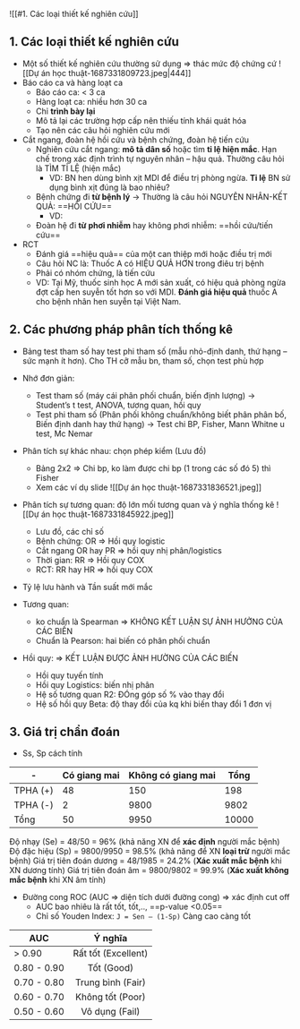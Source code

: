 ![[#1. Các loại thiết kế nghiên cứu]]

## 1. Các loại thiết kế nghiên cứu
- Một số thiết kế nghiên cứu thường sử dụng => thác mức độ chứng cứ
![[Dự án học thuật-1687331809723.jpeg|444]]
- Báo cáo ca và hàng loạt ca
	- Báo cáo ca: < 3 ca
	- Hàng loạt ca: nhiều hơn 30 ca
	- Chỉ **trình bày lại**
	- Mô tả lại các trường hợp cấp nên thiếu tính khái quát hóa
	- Tạo nên các câu hỏi nghiên cứu mới
- Cắt ngang, đoàn hệ hồi cứu và bệnh chứng, đoàn hệ tiến cứu
	- Nghiên cứu cắt ngang: **mô tả dân số** hoặc tìm **tỉ lệ hiện mắc**. Hạn chế trong xác định trình tự nguyên nhân – hậu quả. Thường câu hỏi là TÌM TỈ LỆ (hiện mắc)
		- VD: BN hen dùng bình xịt MDI để điều trị phòng ngừa. **Tỉ lệ** BN sử dụng bình xịt đúng là bao nhiêu?
	- Bệnh chứng đi **từ bệnh lý** -> Thường là câu hỏi NGUYÊN NHÂN-KẾT QUẢ: ==HỒI CỨU==
		- VD: 
	- Đoàn hệ đi **từ phơi nhiễm** hay không phơi nhiễm: ==hồi cứu/tiến cứu==
- RCT
	- Đánh giá ==hiệu quả== của một can thiệp mới hoặc điều trị mới
	- Câu hỏi NC là: Thuốc A có HIỆU QUẢ HƠN trong điêu trị bệnh
	- Phải có nhóm chứng, là tiến cứu
	- VD: Tại Mỹ, thuốc sinh học A mới sản xuất, có hiệu quả phòng ngừa đợt cấp hen suyễn tốt hơn so với MDI. **Đánh giá hiệu quả** thuốc A cho bệnh nhân hen suyễn tại Việt Nam.



## 2. Các phương pháp phân tích thống kê
- Bảng test tham số hay test phi tham số (mẫu nhỏ-định danh, thứ hạng – sức mạnh ít hơn). Cho TH cỡ mẫu bn, tham số, chọn test phù hợp
- Nhớ đơn giản:
	- Test tham số (máy cái phân phối chuẩn, biến định lượng) -> Student’s t test, ANOVA, tương quan, hồi quy
	- Test phi tham số (Phân phối không chuẩn/không biết phân phân bố, Biến định danh hay thứ hạng) -> Test chi BP, Fisher, Mann Whitne u test, Mc Nemar
- Phân tích sự khác nhau: chọn phép kiểm (Lưu đồ)
	- Bảng 2x2 => Chi bp, ko làm được chi bp (1 trong các số đó 5) thì Fisher
	- Xem các ví dụ slide
	![[Dự án học thuật-1687331836521.jpeg]]
- Phân tích sự tương quan: độ lớn mối tương quan và ý nghĩa thống kê
	![[Dự án học thuật-1687331845922.jpeg]]
	- Lưu đồ, các chỉ số
	- Bệnh chứng: OR => Hồi quy logistic
	- Cắt ngang OR hay PR => hồi quy nhị phân/logistics
	- Thời gian: RR => Hồi quy COX
	- RCT: RR hay HR => hồi quy COX

- Tỷ lệ lưu hành và Tần suất mới mắc
- Tương quan: 
	- ko chuẩn là Spearman => KHÔNG KẾT LUẬN SỰ ẢNH HƯỞNG CỦA CÁC BIẾN
	- Chuẩn là Pearson: hai biến có phân phối chuẩn
- Hồi quy: => KẾT LUẬN ĐƯỢC ẢNH HƯỜNG CỦA CÁC BIẾN
	- Hồi quy tuyến tính
	- Hồi quy Logistics: biến nhị phân
	- Hệ số tương quan R2: ĐÓng góp số % vào thay đổi
	- Hệ số hồi quy Beta: độ thay đổi của kq khi biến thay đổi 1 đơn vị

## 3. Giá trị chẩn đoán
- Ss, Sp cách tính

| -        | Có giang mai | Không có giang mai | Tổng |
|----------|---------------|---------------------|-------|
| TPHA (+) | 48            | 150                 | 198   |
| TPHA (-) | 2             | 9800                | 9802  |
| Tổng    | 50            | 9950                | 10000 |

Độ nhạy (Se) = 48/50 = 96% (khả năng XN để **xác định** người mắc bệnh)
Độ đặc hiệu (Sp) = 9800/9950 = 98.5% (khả năng để XN **loại trừ** người mắc bệnh)
Giá trị tiên đoán dương = 48/1985 = 24.2% (**Xác xuất mắc bệnh** khi XN dương tính)
Giá trị tiên đoán âm = 9800/9802 = 99.9% (**Xác xuất không mắc bệnh** khi XN âm tính)

- Đường cong ROC (AUC => diện tích dưới đường cong) => xác định cut off
	- AUC bao nhiêu là rất tốt, tốt,.., ==p-value <0.05==
	- Chỉ số Youden Index: `J = Sen – (1-Sp)` 
	  Càng cao càng tốt

| AUC         |       Ý nghĩa       |
| ----------- |:-------------------:|
| > 0.90      | Rất tốt (Excellent) |
| 0.80 - 0.90 |     Tốt (Good)      |
| 0.70 - 0.80 |  Trung bình (Fair)  |
| 0.60 - 0.70 |  Không tốt (Poor)   |
| 0.50 - 0.60 |   Vô dụng (Fail)    |
